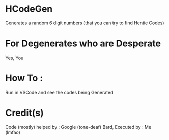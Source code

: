 # HCodeGen
Generates a random 6 digit numbers (that you can try to find Hentie Codes)

# For Degenerates who are Desperate
Yes, You

# How To :
Run in VSCode and see the codes being Generated

# Credit(s)
Code (mostly) helped by : Google (tone-deaf) Bard,
Executed by : Me (lmfao)
